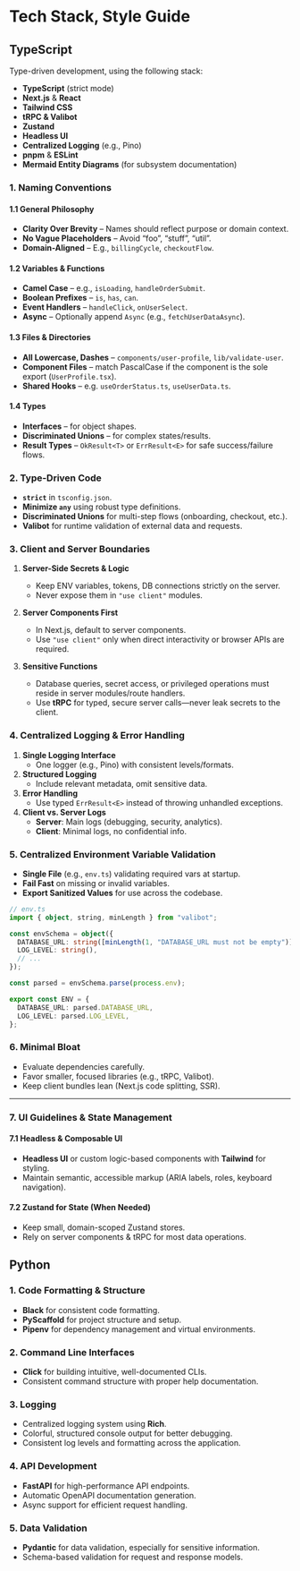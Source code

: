 # Tech Stack, Style Guide

## TypeScript

Type-driven development, using the following stack:

- **TypeScript** (strict mode)
- **Next.js** & **React**
- **Tailwind CSS**
- **tRPC & Valibot**
- **Zustand**
- **Headless UI**
- **Centralized Logging** (e.g., Pino)
- **pnpm** & **ESLint**
- **Mermaid Entity Diagrams** (for subsystem documentation)

### 1. **Naming Conventions**

#### 1.1 General Philosophy

- **Clarity Over Brevity** – Names should reflect purpose or domain context.
- **No Vague Placeholders** – Avoid “foo”, “stuff”, “util”.
- **Domain-Aligned** – E.g., `billingCycle`, `checkoutFlow`.

#### 1.2 Variables & Functions

- **Camel Case** – e.g., `isLoading`, `handleOrderSubmit`.
- **Boolean Prefixes** – `is`, `has`, `can`.
- **Event Handlers** – `handleClick`, `onUserSelect`.
- **Async** – Optionally append `Async` (e.g., `fetchUserDataAsync`).

#### 1.3 Files & Directories

- **All Lowercase, Dashes** – `components/user-profile`, `lib/validate-user`.
- **Component Files** – match PascalCase if the component is the sole export (`UserProfile.tsx`).
- **Shared Hooks** – e.g. `useOrderStatus.ts`, `useUserData.ts`.

#### 1.4 Types

- **Interfaces** – for object shapes.
- **Discriminated Unions** – for complex states/results.
- **Result Types** – `OkResult<T>` or `ErrResult<E>` for safe success/failure flows.

### 2. **Type-Driven Code**

- **`strict`** in `tsconfig.json`.
- **Minimize `any`** using robust type definitions.
- **Discriminated Unions** for multi-step flows (onboarding, checkout, etc.).
- **Valibot** for runtime validation of external data and requests.

### 3. **Client and Server Boundaries**

1. **Server-Side Secrets & Logic**

   - Keep ENV variables, tokens, DB connections strictly on the server.
   - Never expose them in `"use client"` modules.

2. **Server Components First**

   - In Next.js, default to server components.
   - Use `"use client"` only when direct interactivity or browser APIs are required.

3. **Sensitive Functions**
   - Database queries, secret access, or privileged operations must reside in server modules/route handlers.
   - Use **tRPC** for typed, secure server calls—never leak secrets to the client.

### 4. **Centralized Logging & Error Handling**

1. **Single Logging Interface**
   - One logger (e.g., Pino) with consistent levels/formats.
2. **Structured Logging**
   - Include relevant metadata, omit sensitive data.
3. **Error Handling**
   - Use typed `ErrResult<E>` instead of throwing unhandled exceptions.
4. **Client vs. Server Logs**
   - **Server**: Main logs (debugging, security, analytics).
   - **Client**: Minimal logs, no confidential info.

### 5. **Centralized Environment Variable Validation**

- **Single File** (e.g., `env.ts`) validating required vars at startup.
- **Fail Fast** on missing or invalid variables.
- **Export Sanitized Values** for use across the codebase.

```ts
// env.ts
import { object, string, minLength } from "valibot";

const envSchema = object({
  DATABASE_URL: string([minLength(1, "DATABASE_URL must not be empty")]),
  LOG_LEVEL: string(),
  // ...
});

const parsed = envSchema.parse(process.env);

export const ENV = {
  DATABASE_URL: parsed.DATABASE_URL,
  LOG_LEVEL: parsed.LOG_LEVEL,
};
```

### 6. **Minimal Bloat**

- Evaluate dependencies carefully.
- Favor smaller, focused libraries (e.g., tRPC, Valibot).
- Keep client bundles lean (Next.js code splitting, SSR).

---

### 7. **UI Guidelines & State Management**

#### 7.1 Headless & Composable UI

- **Headless UI** or custom logic-based components with **Tailwind** for styling.
- Maintain semantic, accessible markup (ARIA labels, roles, keyboard navigation).

#### 7.2 Zustand for State (When Needed)

- Keep small, domain-scoped Zustand stores.
- Rely on server components & tRPC for most data operations.

## Python

### 1. **Code Formatting & Structure**

- **Black** for consistent code formatting.
- **PyScaffold** for project structure and setup.
- **Pipenv** for dependency management and virtual environments.

### 2. **Command Line Interfaces**

- **Click** for building intuitive, well-documented CLIs.
- Consistent command structure with proper help documentation.

### 3. **Logging**

- Centralized logging system using **Rich**.
- Colorful, structured console output for better debugging.
- Consistent log levels and formatting across the application.

### 4. **API Development**

- **FastAPI** for high-performance API endpoints.
- Automatic OpenAPI documentation generation.
- Async support for efficient request handling.

### 5. **Data Validation**

- **Pydantic** for data validation, especially for sensitive information.
- Schema-based validation for request and response models.
